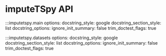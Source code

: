# imputeTSpy API
:::imputetspy.main
    options:
        docstring_style: google
        docstring_section_style: list
        docstring_options:
            ignore_init_summary: false
            trim_doctest_flags: true


:::imputetspy.datasets
    options:
        docstring_style: google
        docstring_section_style: list
        docstring_options:
            ignore_init_summary: false
            trim_doctest_flags: true
